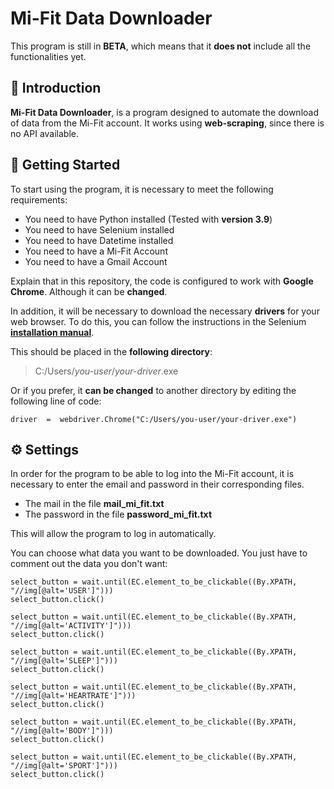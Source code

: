 
# Mi-Fit Data Downloader

This program is still in **BETA**, which means that it **does not** include all the functionalities yet.


## 📖 Introduction

**Mi-Fit Data Downloader**, is a program designed to automate the download of data from the Mi-Fit account. It works using **web-scraping**, since there is no API available.

## 🏁 Getting Started

To start using the program, it is necessary to meet the following requirements:
- You need to have Python installed (Tested with **version 3.9**)
- You need to have Selenium installed
- You need to have Datetime installed
- You need to have a Mi-Fit Account
- You need to have a Gmail Account

Explain that in this repository, the code is configured to work with **Google Chrome**. Although it can be **changed**.

In addition, it will be necessary to download the necessary **drivers** for your web browser. To do this, you can follow the instructions in the Selenium **[installation manual](https://selenium-python.readthedocs.io/installation.html#drivers)**.

This should be placed in the **following directory**:

> C:/Users/*you-user*/*your-driver*.exe

Or if you prefer, it **can be changed** to another directory by editing the following line of code:

    driver  =  webdriver.Chrome("C:/Users/you-user/your-driver.exe")

## ⚙️ Settings
In order for the program to be able to log into the Mi-Fit account, it is necessary to enter the email and password in their corresponding files.
- The mail in the file **mail_mi_fit.txt**
- The password in the file **password_mi_fit.txt**

This will allow the program to log in automatically.

You can choose what data you want to be downloaded. You just have to comment out the data you don't want:

    select_button = wait.until(EC.element_to_be_clickable((By.XPATH, "//img[@alt='USER']")))
	select_button.click()

	select_button = wait.until(EC.element_to_be_clickable((By.XPATH, "//img[@alt='ACTIVITY']")))
	select_button.click()

	select_button = wait.until(EC.element_to_be_clickable((By.XPATH, "//img[@alt='SLEEP']")))
	select_button.click()

	select_button = wait.until(EC.element_to_be_clickable((By.XPATH, "//img[@alt='HEARTRATE']")))
	select_button.click()

	select_button = wait.until(EC.element_to_be_clickable((By.XPATH, "//img[@alt='BODY']")))
	select_button.click()

	select_button = wait.until(EC.element_to_be_clickable((By.XPATH, "//img[@alt='SPORT']")))
	select_button.click()
